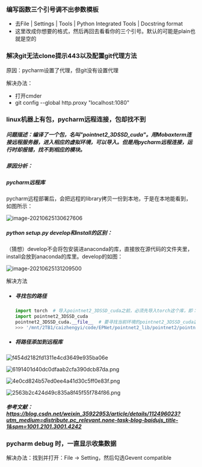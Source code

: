 ### 编写函数三个引号调不出参数模板

- 去File | Settings | Tools | Python Integrated Tools | Docstring format
- 这里改成你想要的格式，然后再回去看看你的三个引号。默认的可能是plain也就是空的

### 解决git无法clone提示443以及配置git代理方法

原因：pycharm设置了代理，但git没有设置代理

解决办法：

- 打开cmder
- git config --global http.proxy "localhost:1080"

### linux机器上有包，pycharm远程连接，包却找不到

##### 问题描述：编译了一个包，名叫"pointnet2_3DSSD_cuda"。用Mobaxterm连接远程服务器，进入相应的虚拟环境，可以导入。但是用pycharm远程连接，运行时却报错，找不到相应的模块。

##### 原因分析：

##### pycharm远程库

pycharm远程部署后，会把远程的library拷贝一份到本地，于是在本地能看到，如图所示：

![image-20210625130627606](img/image-20210625130627606.png)

##### python setup.py develop和install的区别：

（猜想）develop不会将包安装进anaconda的库，直接放在源代码的文件夹里，install会放到anaconda的库里。develop的如图：

![image-20210625131209500](img/image-20210625131209500.png)

解决方法

- ##### 寻找包的路径

  ```python
  import torch  # 导入pointnet2_3DSSD_cuda之前，必须先导入torch这个库，即：import torch
  import pointnet2_3DSSD_cuda
  pointnet2_3DSSD_cuda.__file__  # 要寻找当前环境的pointnet2_3DSSD_cuda这个包放在机器的哪个路径
  >>> '/mnt/2TB1/caizhengyi/code/EPNet/pointnet2_lib/pointnet2/pointnet2_3DSSD_cuda.cpython-37m-x86_64-linux-gnu.so'
  ```
- ##### 将路径添加到远程库

![f454d2182fd1311e4cd3649e935ba06e](../img/f454d2182fd1311e4cd3649e935ba06e.png)

![6191401d40dc0dfaab2cfa390dcb87da.png](../img/6191401d40dc0dfaab2cfa390dcb87da.png)

![4e0cd824b57ed0ee4a41d30c5ff0e83f.png](../img/4e0cd824b57ed0ee4a41d30c5ff0e83f.png)

![2563b2c424d49c835a8f45f55f784f86.png](../img/2563b2c424d49c835a8f45f55f784f86.png)

##### 参考文献：https://blog.csdn.net/weixin_35922953/article/details/112496023?utm_medium=distribute.pc_relevant.none-task-blog-baidujs_title-1&spm=1001.2101.3001.4242




### pycharm debug 时，一直显示收集数据

解决办法：找到并打开：File -> Setting，然后勾选Gevent compatible

